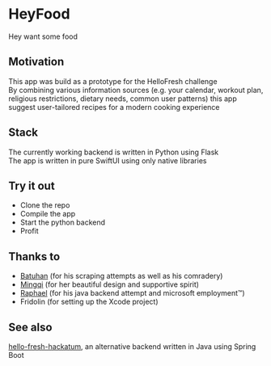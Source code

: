 # HeyFood
Hey want some food

## Motivation
This app was build as a prototype for the HelloFresh challenge  
By combining various information sources (e.g. your calendar, workout plan, religious restrictions, dietary needs, common user patterns) this app suggest user-tailored recipes for a modern cooking experience

## Stack
The currently working backend is written in Python using Flask  
The app is written in pure SwiftUI using only native libraries

## Try it out
- Clone the repo
- Compile the app
- Start the python backend
- Profit

## Thanks to
 - [Batuhan](https://github.com/BatuhanKostik) (for his scraping attempts as well as his comradery)
 - [Mingqi](https://github.com/MuZiQiAM)  (for her beautiful design and supportive spirit)
 - [Raphael](https://github.com/raphaeldichler) (for his java backend attempt and microsoft employment™)
 - Fridolin (for setting up the Xcode project)

## See also
[hello-fresh-hackatum](https://github.com/raphaeldichler/hello-fresh-hackatum), an alternative backend written in Java using Spring Boot
